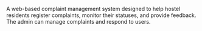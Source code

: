 A web-based complaint management system designed to help hostel residents register complaints, monitor their statuses, and provide feedback. The admin can manage complaints and respond to users.
